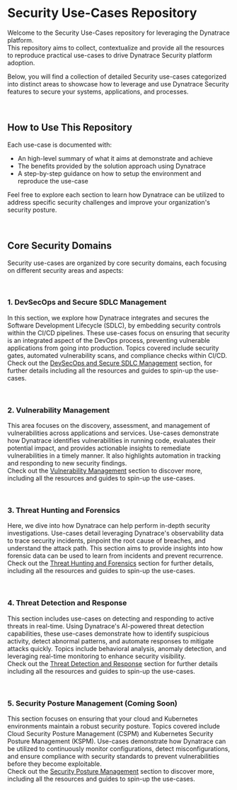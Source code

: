 # Security Use-Cases Repository

Welcome to the Security Use-Cases repository for leveraging the Dynatrace platform.<br>
This repository aims to collect, contextualize and provide all the resources to reproduce practical use-cases to drive Dynatrace Security platform adoption.

Below, you will find a collection of detailed Security use-cases categorized into distinct areas to showcase how to leverage and use Dynatrace Security features to secure your systems, applications, and processes.

<br>

## How to Use This Repository

Each use-case is documented with:
- An high-level summary of what it aims at demonstrate and achieve
- The benefits provided by the solution approach using Dynatrace
- A step-by-step guidance on how to setup the environment and reproduce the use-case

Feel free to explore each section to learn how Dynatrace can be utilized to address specific security challenges and improve your organization's security posture.

<br>

## Core Security Domains

Security use-cases are organized by core security domains, each focusing on different security areas and aspects:

<br>

### 1. DevSecOps and Secure SDLC Management

In this section, we explore how Dynatrace integrates and secures the Software Development Lifecycle (SDLC), by embedding security controls within the CI/CD pipelines. These use-cases focus on ensuring that security is an integrated aspect of the DevOps process, preventing vulnerable applications from going into production. Topics covered include security gates, automated vulnerability scans, and compliance checks within CI/CD.  
Check out the [DevSecOps and Secure SDLC Management](/core-security-domains/DevSecOps%20and%20Secure%20SDLC%20Management/README.md) section, for further details including all the resources and guides to spin-up the use-cases.

<br>

### 2. Vulnerability Management

This area focuses on the discovery, assessment, and management of vulnerabilities across applications and services. Use-cases demonstrate how Dynatrace identifies vulnerabilities in running code, evaluates their potential impact, and provides actionable insights to remediate vulnerabilities in a timely manner. It also highlights automation in tracking and responding to new security findings.  
Check out the [Vulnerability Management](/core-security-domains/Vulnerability%20Management/README.md) section to discover more, including all the resources and guides to spin-up the use-cases.

<br>

### 3. Threat Hunting and Forensics

Here, we dive into how Dynatrace can help perform in-depth security investigations. Use-cases detail leveraging Dynatrace's observability data to trace security incidents, pinpoint the root cause of breaches, and understand the attack path. This section aims to provide insights into how forensic data can be used to learn from incidents and prevent recurrence.  
Check out the [Threat Hunting and Forensics](/core-security-domains/Threat%20Hunting%20and%20Forensics/README.md) section for further details, including all the resources and guides to spin-up the use-cases.

<br>

### 4. Threat Detection and Response

This section includes use-cases on detecting and responding to active threats in real-time. Using Dynatrace's AI-powered threat detection capabilities, these use-cases demonstrate how to identify suspicious activity, detect abnormal patterns, and automate responses to mitigate attacks quickly. Topics include behavioral analysis, anomaly detection, and leveraging real-time monitoring to enhance security visibility.  
Check out the [Threat Detection and Response](/core-security-domains/Threat%20Detection%20and%20Response/README.md) section for further details including all the resources and guides to spin-up the use-cases.

<br>

### 5. Security Posture Management (Coming Soon)

This section focuses on ensuring that your cloud and Kubernetes environments maintain a robust security posture. Topics covered include Cloud Security Posture Management (CSPM) and Kubernetes Security Posture Management (KSPM). Use-cases demonstrate how Dynatrace can be utilized to continuously monitor configurations, detect misconfigurations, and ensure compliance with security standards to prevent vulnerabilities before they become exploitable.  
Check out the [Security Posture Management]() section to discover more, including all the resources and guides to spin-up the use-cases.